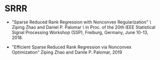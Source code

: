 # SRRR

* "Sparse Reduced Rank Regression with Nonconvex Regularization" \\
Ziping Zhao and Daniel P. Palomar \\
in Proc. of the 20th IEEE Statistical Signal Processing Workshop (SSP), Freiburg, Germany, June 10-13, 2018. 

* "Efficient Sparse Reduced Rank Regression via Nonconvex Optimization"
Ziping Zhao and Danile P. Palomar, 2019
